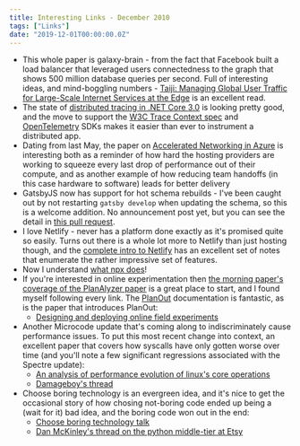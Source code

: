```yaml
---
title: Interesting Links - December 2010
tags: ["Links"]
date: "2019-12-01T00:00:00.0Z"
---
```


- This whole paper is galaxy-brain - from the fact that Facebook built a load balancer that leveraged users connectedness to the graph that shows 500 million database queries per second. Full of interesting ideas, and mind-boggling numbers - [Taiji: Managing Global User Traffic for Large-Scale Internet Services at the Edge] is an excellent read.
- The state of [distributed tracing in .NET Core 3.0] is looking pretty good, and the move to support the [W3C Trace Context spec] and [OpenTelemetry] SDKs makes it easier than ever to instrument a distributed app.
- Dating from last May, the paper on [Accelerated Networking in Azure] is interesting both as a reminder of how hard the hosting providers are working to squeeze every last drop of performance out of their compute, and as another example of how reducing team handoffs (in this case hardware to software) leads for better delivery
- GatsbyJS now has support for hot schema rebuilds - I've been caught out by not restarting `gatsby develop` when updating the schema, so this is a welcome addition. No announcement post yet, but you can see the detail in [this pull request][gatsby pull request for schema rebuild].
- I love Netlify - never has a platform done exactly as it's promised quite so easily. Turns out there is a whole lot more to Netlify than just hosting though, and the [complete intro to Netlify] has an excellent set of notes that enumerate the rather impressive set of features.
- Now I understand [what npx does]!
- If you're interested in online experimentation then [the morning paper's coverage of the PlanAlyzer paper][planalyzer paper] is a great place to start, and I found myself following every link. The [PlanOut] documentation is fantastic, as is the paper that introduces PlanOut:
  - [Designing and deploying online field experiments]
- Another Microcode update that's coming along to indiscriminately cause performance issues. To put this most recent change into context, an excellent paper that covers how syscalls have only gotten worse over time (and you'll note a few significant regressions associated with the Spectre update):
  - [An analysis of performance evolution of linux's core operations]
  - [Damageboy's thread]
- Choose boring technology is an evergreen idea, and it's nice to get the occasional story of how chosing not-boring code ended up being a (wait for it) bad idea, and the boring code won out in the end:
  - [Choose boring technology talk]
  - [Dan McKinley's thread on the python middle-tier at Etsy]

[taiji: managing global user traffic for large-scale internet services at the edge]: https://research.fb.com/publications/taiji-managing-global-user-traffic-for-large-scale-internet-services-at-the-edge/
[distributed tracing in .net core 3.0]: https://devblogs.microsoft.com/aspnet/improvements-in-net-core-3-0-for-troubleshooting-and-monitoring-distributed-apps/
[w3c trace context spec]: https://www.w3.org/TR/trace-context/
[opentelemetry]: https://opentelemetry.io/
[accelerated networking in azure]: https://blog.acolyer.org/2018/05/01/azure-accelerated-networking-smartnics-in-the-public-cloud/
[planout]: http://facebook.github.io/planout/
[planalyzer paper]: https://blog.acolyer.org/2019/11/22/planalyzer/
[designing and deploying online field experiments]: https://arxiv.org/pdf/1409.3174v1.pdf
[what npx does]: https://medium.com/@maybekatz/introducing-npx-an-npm-package-runner-55f7d4bd282b
[complete intro to netlify]: https://www.netlify.com/blog/2019/10/07/complete-intro-to-netlify-in-3.5-hours/
[an analysis of performance evolution of linux's core operations]: https://blog.acolyer.org/2019/11/04/an-analysis-of-performance-evolution-of-linuxs-core-operations/
[damageboy's thread]: https://twitter.com/damageboy/status/1194751035136450560
[choose boring technology talk]: http://boringtechnology.club/
[dan mckinley's thread on the python middle-tier at etsy]: https://twitter.com/mcfunley/status/1194713711337852928
[gatsby pull request for schema rebuild]: https://github.com/gatsbyjs/gatsby/pull/19092
